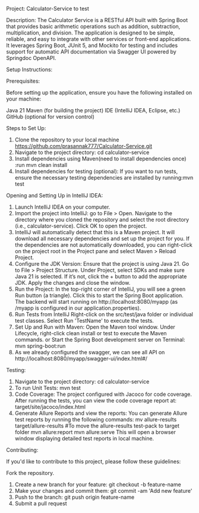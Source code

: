 Project: Calculator-Service to test

Description: The Calculator Service is a RESTful API built with Spring Boot that provides basic arithmetic operations such as addition, subtraction, multiplication, and division. The application is designed to be simple, reliable, and easy to integrate with other services or front-end applications. It leverages Spring Boot, JUnit 5, and Mockito for testing and includes support for automatic API documentation via Swagger UI powered by Springdoc OpenAPI.

Setup Instructions:

Prerequisites:

Before setting up the application, ensure you have the following installed on your machine:

Java 21
Maven (for building the project)
IDE (IntelliJ IDEA, Eclipse, etc.)
GitHub (optional for version control)

Steps to Set Up:

1. Clone the repository to your local machine https://github.com/prasannak777/Calculator-Service.git
2. Navigate to the project directory: cd calculator-service
3. Install dependencies using Maven(need to install dependencies once) :run mvn clean install
4. Install dependencies for testing (optional): If you want to run tests, ensure the necessary testing dependencies are installed by running:mvn test

Opening and Setting Up in IntelliJ IDEA:

1. Launch IntelliJ IDEA on your computer.
2. Import the project into IntelliJ: go to File > Open.
	Navigate to the directory where you cloned the repository and select the root directory (i.e., calculator-service). Click OK to open the project.
3. IntelliJ will automatically detect that this is a Maven project. It will download all necessary dependencies and set up the project for you. If the dependencies are not automatically downloaded, you can right-click on the project root in the Project pane and select Maven > Reload Project.
4. Configure the JDK Version: Ensure that the project is using Java 21.
	Go to File > Project Structure.
	Under Project, select SDKs and make sure Java 21 is selected. If it’s not, click the + button to add the appropriate JDK.
	Apply the changes and close the window.
5. Run the Project: In the top-right corner of IntelliJ, you will see a green Run button (a triangle). Click this to start the Spring Boot application.
	The backend will start running on http://localhost:8080/myapp (as /myapp is configured in our application.properties).
6. Run Tests from IntelliJ
	Right-click on the src/test/java folder or individual test classes.
	Select Run 'TestName' to execute the tests.
7. Set Up and Run with Maven: 
	Open the Maven tool window. Under Lifecycle, right-click clean install or test to execute the Maven commands. or
	Start the Spring Boot development server on Terminal: mvn spring-boot:run
8. As we already configured the swagger, we can see all API on http://localhost:8080/myapp/swagger-ui/index.html#/

Testing:

1. Navigate to the project directory: cd calculator-service
2. To run Unit Tests: mvn test
3. Code Coverage: The project configured with Jacoco for code coverage. After running the tests, you can view the code coverage report at: target/site/jacoco/index.html
4. Generate Allure Reports and view the reports: You can generate Allure test reports by running the following commands:
	mv allure-results target/allure-results #To move the allure-results test-pack to target folder
	mvn allure:report
	mvn allure:serve
This will open a browser window displaying detailed test reports in local machine.


Contributing:

If you'd like to contribute to this project, please follow these guidelines:

Fork the repository.

1. Create a new branch for your feature: git checkout -b feature-name
2. Make your changes and commit them: git commit -am 'Add new feature'
3. Push to the branch: git push origin feature-name
4. Submit a pull request
